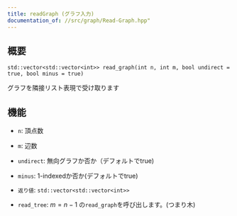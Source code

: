 ```yaml
---
title: readGraph (グラフ入力)
documentation_of: //src/graph/Read-Graph.hpp"
---
```


## 概要
```
std::vector<std::vector<int>> read_graph(int n, int m, bool undirect = true, bool minus = true)
```
グラフを隣接リスト表現で受け取ります

## 機能
- `n`: 頂点数
- `m`: 辺数
- `undirect`: 無向グラフか否か（デフォルトでtrue)
- `minus`: 1-indexedか否か(デフォルトでtrue)
- `返り値`: `std::vector<std::vector<int>>`

- `read_tree`:  $m = n - 1$ の`read_graph`を呼び出します。(つまり木)
